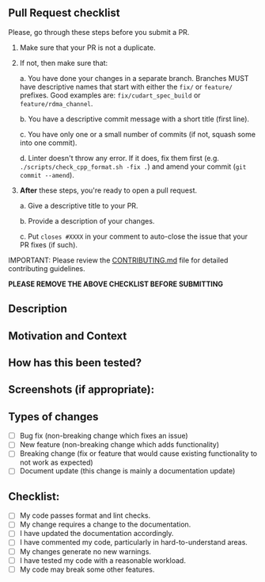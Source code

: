 ## Pull Request checklist
Please, go through these steps before you submit a PR.

1. Make sure that your PR is not a duplicate.
2. If not, then make sure that:

    a. You have done your changes in a separate branch. Branches MUST have descriptive names that start with either the `fix/` or `feature/` prefixes. Good examples are: `fix/cudart_spec_build` or `feature/rdma_channel`.

    b. You have a descriptive commit message with a short title (first line).

    c. You have only one or a small number of commits (if not, squash some into one commit).

    d. Linter doesn't throw any error. If it does, fix them first (e.g. `./scripts/check_cpp_format.sh -fix .`) and amend your commit (`git commit --amend`).

3. **After** these steps, you're ready to open a pull request.

    a. Give a descriptive title to your PR.

    b. Provide a description of your changes.

    c. Put `closes #XXXX` in your comment to auto-close the issue that your PR fixes (if such).

IMPORTANT: Please review the [CONTRIBUTING.md](../CONTRIBUTING.md) file for detailed contributing guidelines.

**PLEASE REMOVE THE ABOVE CHECKLIST BEFORE SUBMITTING**

<!--- Provide a general summary of your changes in the Title above -->

## Description
<!--- Describe your changes in detail -->

## Motivation and Context
<!--- Why is this change required? What problem does it solve? -->
<!--- If it fixes an open issue, please link to the issue here. -->

## How has this been tested?
<!--- Please describe in detail how you tested your changes. -->
<!--- Include details of your testing environment, tests ran to see how -->
<!--- your change affects other areas of the code, etc. -->

## Screenshots (if appropriate):

## Types of changes
<!--- What types of changes does your code introduce? Put an `x` in all the boxes that apply: -->
- [ ] Bug fix (non-breaking change which fixes an issue)
- [ ] New feature (non-breaking change which adds functionality)
- [ ] Breaking change (fix or feature that would cause existing functionality to not work as expected)
- [ ] Document update (this change is mainly a documentation update)

## Checklist:
<!--- Go over all the following points, and put an `x` in all the boxes that apply. -->
<!--- If you're unsure about any of these, don't hesitate to ask. We're here to help! -->
- [ ] My code passes format and lint checks.
- [ ] My change requires a change to the documentation.
- [ ] I have updated the documentation accordingly.
- [ ] I have commented my code, particularly in hard-to-understand areas.
- [ ] My changes generate no new warnings.
- [ ] I have tested my code with a reasonable workload.
- [ ] My code may break some other features.
